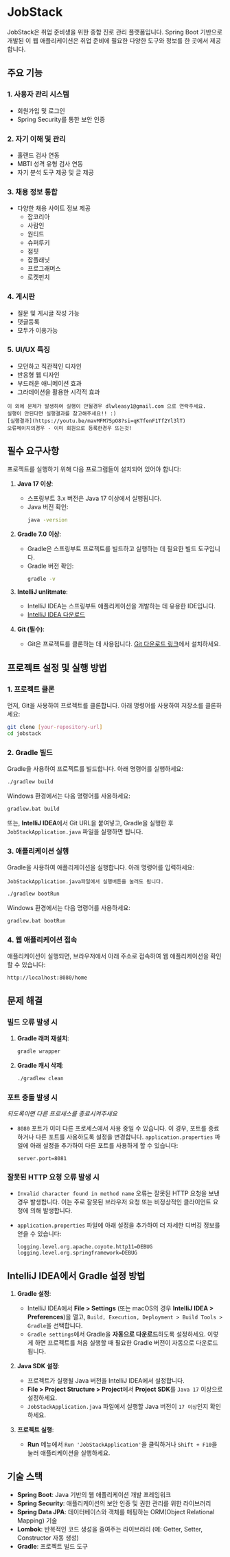 
# JobStack

JobStack은 취업 준비생을 위한 종합 진로 관리 플랫폼입니다. Spring Boot 기반으로 개발된 이 웹 애플리케이션은 취업 준비에 필요한 다양한 도구와 정보를 한 곳에서 제공합니다.

## 주요 기능

### 1. 사용자 관리 시스템
- 회원가입 및 로그인
- Spring Security를 통한 보안 인증

### 2. 자기 이해 및 관리 
- 홀랜드 검사 연동
- MBTI 성격 유형 검사 연동
- 자기 분석 도구 제공 및 글 제공 

### 3. 채용 정보 통합
- 다양한 채용 사이트 정보 제공
  - 잡코리아
  - 사람인
  - 원티드
  - 슈퍼루키
  - 점핏
  - 잡플래닛
  - 프로그래머스
  - 로켓펀치
 
### 4. 게시판
- 질문 및 게시글 작성 가능
- 댓글등록
- 모두가 이용가능
  
### 5. UI/UX 특징
- 모던하고 직관적인 디자인
- 반응형 웹 디자인
- 부드러운 애니메이션 효과
- 그라데이션을 활용한 시각적 효과


```
이 외에 문제가 발생하여 실행이 안될경우 dlwleasy1@gmail.com 으로 연락주세요.
실행이 안된다면 실행결과를 참고해주세요!! :)
[실행결과](https://youtu.be/mavMFM75pO8?si=qKTfenF1Tf2Yl3lT)
오류페이지의경우 - 이미 회원으로 등록한경우 뜨는것! 
```




## 필수 요구사항

프로젝트를 실행하기 위해 다음 프로그램들이 설치되어 있어야 합니다:

1. **Java 17 이상**:
   - 스프링부트 3.x 버전은 Java 17 이상에서 실행됩니다.
   - Java 버전 확인:
     ```bash
     java -version
     ```

2. **Gradle 7.0 이상**:
   - Gradle은 스프링부트 프로젝트를 빌드하고 실행하는 데 필요한 빌드 도구입니다.
   - Gradle 버전 확인:
     ```bash
     gradle -v
     ```

3. **IntelliJ unlitmate**:
   - IntelliJ IDEA는 스프링부트 애플리케이션을 개발하는 데 유용한 IDE입니다.
   - [IntelliJ IDEA 다운로드](https://www.jetbrains.com/idea/)

4. **Git (필수)**:
   - Git은 프로젝트를 클론하는 데 사용됩니다. [Git 다운로드 링크](https://git-scm.com/)에서 설치하세요.

## 프로젝트 설정 및 실행 방법

### 1. 프로젝트 클론
먼저, Git을 사용하여 프로젝트를 클론합니다. 아래 명령어를 사용하여 저장소를 클론하세요:

```bash
git clone [your-repository-url]
cd jobstack
````

### 2. Gradle 빌드

Gradle을 사용하여 프로젝트를 빌드합니다. 아래 명령어를 실행하세요:

```bash
./gradlew build
```

Windows 환경에서는 다음 명령어를 사용하세요:

```bash
gradlew.bat build
```

또는, **IntelliJ IDEA**에서 Git URL을 붙여넣고, Gradle을 실행한 후 `JobStackApplication.java` 파일을 실행하면 됩니다.

### 3. 애플리케이션 실행

Gradle을 사용하여 애플리케이션을 실행합니다. 아래 명령어를 입력하세요:

```
JobStackApplication.java파일에서 실행버튼을 눌러도 됩니다.
```

```bash
./gradlew bootRun
```

Windows 환경에서는 다음 명령어를 사용하세요:

```bash
gradlew.bat bootRun
```



### 4. 웹 애플리케이션 접속

애플리케이션이 실행되면, 브라우저에서 아래 주소로 접속하여 웹 애플리케이션을 확인할 수 있습니다:

```
http://localhost:8080/home
```

## 문제 해결

### 빌드 오류 발생 시

1. **Gradle 래퍼 재설치**:

   ```bash
   gradle wrapper
   ```

2. **Gradle 캐시 삭제**:

   ```bash
   ./gradlew clean
   ```

### 포트 충돌 발생 시
*되도록이면 다른 프로세스를 종료시켜주세요*

* `8080` 포트가 이미 다른 프로세스에서 사용 중일 수 있습니다. 이 경우, 포트를 종료하거나 다른 포트를 사용하도록 설정을 변경합니다. `application.properties` 파일에 아래 설정을 추가하여 다른 포트를 사용하게 할 수 있습니다:

  ```properties
  server.port=8081
  ```

### 잘못된 HTTP 요청 오류 발생 시

* `Invalid character found in method name` 오류는 잘못된 HTTP 요청을 보낸 경우 발생합니다. 이는 주로 잘못된 브라우저 요청 또는 비정상적인 클라이언트 요청에 의해 발생합니다.
* `application.properties` 파일에 아래 설정을 추가하여 더 자세한 디버깅 정보를 얻을 수 있습니다:

  ```properties
  logging.level.org.apache.coyote.http11=DEBUG
  logging.level.org.springframework=DEBUG
  ```

## IntelliJ IDEA에서 Gradle 설정 방법

1. **Gradle 설정**:

   * IntelliJ IDEA에서 **File > Settings** (또는 macOS의 경우 **IntelliJ IDEA > Preferences**)을 열고, `Build, Execution, Deployment > Build Tools > Gradle`을 선택합니다.
   * `Gradle settings`에서 Gradle을 **자동으로 다운로드**하도록 설정하세요. 이렇게 하면 프로젝트를 처음 실행할 때 필요한 Gradle 버전이 자동으로 다운로드됩니다.

2. **Java SDK 설정**:

   * 프로젝트가 실행될 Java 버전을 IntelliJ IDEA에서 설정합니다.
   * **File > Project Structure > Project**에서 **Project SDK**를 `Java 17` 이상으로 설정하세요.
   * `JobStackApplication.java` 파일에서 실행할 Java 버전이 `17 이상`인지 확인하세요.

3. **프로젝트 실행**:

   * **Run** 메뉴에서 `Run 'JobStackApplication'`을 클릭하거나 `Shift + F10`을 눌러 애플리케이션을 실행하세요.

## 기술 스택

* **Spring Boot**: Java 기반의 웹 애플리케이션 개발 프레임워크
* **Spring Security**: 애플리케이션의 보안 인증 및 권한 관리를 위한 라이브러리
* **Spring Data JPA**: 데이터베이스와 객체를 매핑하는 ORM(Object Relational Mapping) 기술
* **Lombok**: 반복적인 코드 생성을 줄여주는 라이브러리 (예: Getter, Setter, Constructor 자동 생성)
* **Gradle**: 프로젝트 빌드 도구



